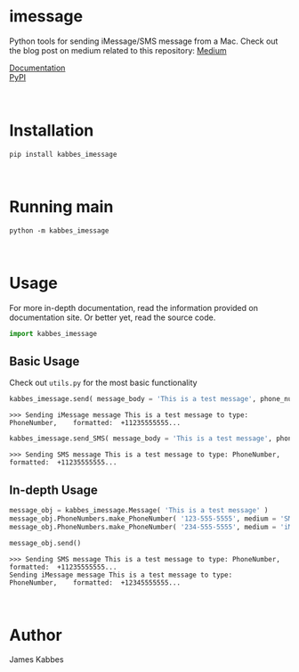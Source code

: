# imessage
Python tools for sending iMessage/SMS message from a Mac. Check out the blog post on medium related to this repository: [Medium](https://medium.com/@jameskabbes/sending-imessages-with-python-on-a-mac-b77b7dd6e371)

[Documentation](https://jameskabbes.github.io/imessage)<br>
[PyPI](https://pypi.org/project/kabbes-imessage)

<br> 

# Installation
`pip install kabbes_imessage`

<br>

# Running main

```
python -m kabbes_imessage
```

<br>

# Usage
For more in-depth documentation, read the information provided on documentation site. Or better yet, read the source code.

```python
import kabbes_imessage
```

## Basic Usage
Check out `utils.py` for the most basic functionality

```python
kabbes_imessage.send( message_body = 'This is a test message', phone_number = '123-555-5555', medium = 'iMessage' )
```
```
>>> Sending iMessage message This is a test message to type:	PhoneNumber,	formatted:	+11235555555...
```
```python
kabbes_imessage.send_SMS( message_body = 'This is a test message', phone_number = '123-555-5555' )
```
```
>>> Sending SMS message This is a test message to type:	PhoneNumber,	formatted:	+11235555555...
```


## In-depth Usage

```python
message_obj = kabbes_imessage.Message( 'This is a test message' ) 
message_obj.PhoneNumbers.make_PhoneNumber( '123-555-5555', medium = 'SMS' )
message_obj.PhoneNumbers.make_PhoneNumber( '234-555-5555', medium = 'iMessage' )

message_obj.send()
```

```
>>> Sending SMS message This is a test message to type:	PhoneNumber,	formatted:	+11235555555...
Sending iMessage message This is a test message to type:	PhoneNumber,	formatted:	+12345555555...
```


<br>

# Author
James Kabbes

